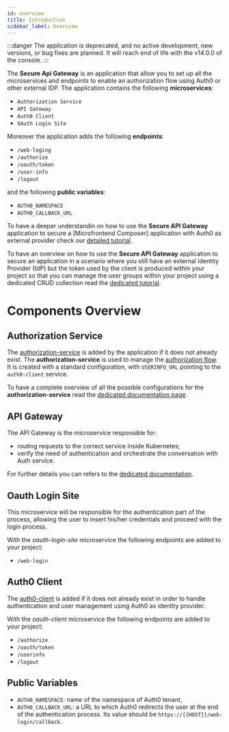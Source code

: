 ```yaml
---
id: overview
title: Introduction
sidebar_label: Overview
---
```


<!--
WARNING: this file was automatically generated by Mia-Platform Doc Aggregator.
DO NOT MODIFY IT BY HAND.
Instead, modify the source file and run the aggregator to regenerate this file.
-->

:::danger
The application is deprecated, and no active development, new versions, or bug fixes are planned. It will reach end of life with the v14.0.0 of the console.
:::

The **Secure Api Gateway** is an application that allow you to set up all the microservices and endpoints to enable an authorization flow using Auth0 or other external IDP.
The application contains the following **microservices**:

- `Authorization Service`
- `API Gateway`
- `Auth0 Client`
- `OAuth Login Site`

Moreover the application adds the following **endpoints**:

- `/web-loging`
- `/authorize`
- `/oauth/token`
- `/user-info`
- `/logout`

and the following **public variables**:

- `AUTH0_NAMESPACE`
- `AUTH0_CALLBACK_URL`

To have a deeper understandin on how to use the **Secure API Gateway** application to secure a [Microfrontend Composer] application with Auth0 as external provider check our [detailed tutorial](../../microfrontend-composer/tutorials/auth0-integration).

To have an overview on how to use the **Secure API Gateway** application to secure an application in a scenario where you still have an external Identity Provider (IdP) but the token used by the client is produced within your project so that you can manage the user groups within your project using a dedicated CRUD collection read the [dedicated tutorial](../../microfrontend-composer/tutorials/auth0-integration).

# Components Overview

## Authorization Service

The [authorization-service](../../runtime_suite/authorization-service/overview) is added by the application if it does not already exist.
The **authorization-service** is used to manage the [authorization flow](../../console/project-configuration/authorization-flow). It is created with a standard configuration, with `USERINFO_URL` pointing to the `auth0-client` service.

To have a complete overview of all the possible configurations for the **authorization-service** read the [dedicated documentation page](../../runtime_suite/authorization-service/configuration).

## API Gateway

The API Gateway is the microservice responsible for:

- routing requests to the correct service inside Kubernetes;
- verify the need of authentication and orchestrate the conversation with Auth service.

For further details you can refers to the [dedicated documentation](../../runtime_suite/api-gateway/overview).

## Oauth Login Site

This microservice will be responsible for the authentication part of the process, allowing the user to insert his/her credentials and proceed with the login process.

With the _oauth-login-site_ microservice the following endpoints are added to your project:

- `/web-login`

## Auth0 Client

The [auth0-client](../../runtime_suite/auth0-client/overview_and_usage) is added if it does not already exist in order to handle authentication and user management using Auth0 as identity provider.

With the _oauth-client_ microservice the following endpoints are added to your project:

- `/authorize`
- `/oauth/token`
- `/userinfo`
- `/logout`

## Public Variables

- `AUTH0_NAMESPACE`: name of the namespace of Auth0 tenant,
- `AUTH0_CALLBACK_URL`: a URL to which Auth0 redirects the user at the end of the authentication process. Its value should be `https://{{HOST}}/web-login/callback`.
